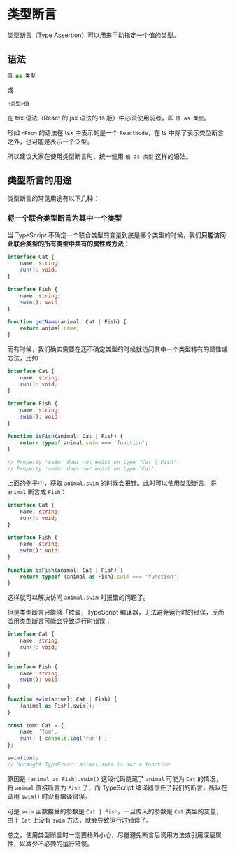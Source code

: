 # 类型断言

类型断言（Type Assertion）可以用来手动指定一个值的类型。

## 语法

``` typescript
值 as 类型
```

或

``` typescript
<类型>值
```

在 tsx 语法（React 的 jsx 语法的 ts 版）中必须使用前者，即 `值 as 类型`。

形如 `<Foo>` 的语法在 tsx 中表示的是一个 `ReactNode`，在 ts 中除了表示类型断言之外，也可能是表示一个泛型。

所以建议大家在使用类型断言时，统一使用 `值 as 类型` 这样的语法。

## 类型断言的用途

类型断言的常见用途有以下几种：

### 将一个联合类型断言为其中一个类型

当 TypeScript 不确定一个联合类型的变量到底是哪个类型的时候，我们**只能访问此联合类型的所有类型中共有的属性或方法：**

``` typescript
interface Cat {
	name: string;
	run(): void;
}
 
interface Fish {
	name: string;
	swim(): void;
}
 
function getName(animal: Cat | Fish) {
	return animal.name;
}
```

而有时候，我们确实需要在还不确定类型的时候就访问其中一个类型特有的属性或方法，比如：

``` typescript
interface Cat {
	name: string;
	run(): void;
}
 
interface Fish {
	name: string;
	swim(): void;
}
 
function isFish(animal: Cat | Fish) {
	return typeof animal.swim === 'function';
}
 
// Property 'swim' does not exist on type 'Cat | Fish'.
// Property 'swim' does not exist on type 'Cat'.
```

上面的例子中，获取 `animal.swim` 的时候会报错。此时可以使用类型断言，将 `animal` 断言成 `Fish`：

``` typescript
interface Cat {
	name: string;
	run(): void;
}
 
interface Fish {
	name: string;
	swim(): void;
}
 
function isFish(animal: Cat | Fish) {
	return typeof (animal as Fish).swim === 'function';
}
```

这样就可以解决访问 `animal.swim` 时报错的问题了。

但是类型断言只能够「欺骗」TypeScript 编译器，无法避免运行时的错误，反而滥用类型断言可能会导致运行时错误：

``` typescript
interface Cat {
	name: string;
	run(): void;
}
 
interface Fish {
	name: string;
	swim(): void;
}
 
function swim(animal: Cat | Fish) {
	(animal as Fish).swim();
}
 
const tom: Cat = {
	name: 'Tom',
	run() { console.log('run') }
};
 
swim(tom);
// Uncaught TypeError: animal.swim is not a function
```

原因是 `(animal as Fish).swim()` 这段代码隐藏了 `animal` 可能为 `Cat` 的情况，将 `animal` 直接断言为 `Fish` 了，而 TypeScript 编译器信任了我们的断言，所以在调用 `swim()` 时没有编译错误。

可是 `swim` 函数接受的参数是 `Cat | Fish`，一旦传入的参数是 `Cat` 类型的变量，由于 `Cat` 上没有 `swim` 方法，就会导致运行时错误了。

总之，使用类型断言时一定要格外小心，尽量避免断言后调用方法或引用深层属性，以减少不必要的运行错误。
